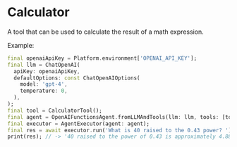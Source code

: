 # Calculator

A tool that can be used to calculate the result of a math expression.

Example:

```dart
final openaiApiKey = Platform.environment['OPENAI_API_KEY'];
final llm = ChatOpenAI(
  apiKey: openaiApiKey,
  defaultOptions: const ChatOpenAIOptions(
    model: 'gpt-4',
    temperature: 0,
  ),
);
final tool = CalculatorTool();
final agent = OpenAIFunctionsAgent.fromLLMAndTools(llm: llm, tools: [tool]);
final executor = AgentExecutor(agent: agent);
final res = await executor.run('What is 40 raised to the 0.43 power? ');
print(res); // -> '40 raised to the power of 0.43 is approximately 4.8852'
```

